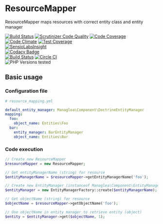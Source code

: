 # ResourceMapper

ResourceMapper maps resources with correct entity class and entity manager

[![Build Status](https://scrutinizer-ci.com/g/managlea/ResourceMapper/badges/build.png?b=master)](https://scrutinizer-ci.com/g/managlea/ResourceMapper/build-status/master) [![Scrutinizer Code Quality](https://scrutinizer-ci.com/g/managlea/ResourceMapper/badges/quality-score.png?b=master)](https://scrutinizer-ci.com/g/managlea/ResourceMapper/?branch=master) [![Code Coverage](https://scrutinizer-ci.com/g/managlea/ResourceMapper/badges/coverage.png?b=master)](https://scrutinizer-ci.com/g/managlea/ResourceMapper/?branch=master)  
[![Code Climate](https://codeclimate.com/github/managlea/ResourceMapper/badges/gpa.svg)](https://codeclimate.com/github/managlea/ResourceMapper) [![Test Coverage](https://codeclimate.com/github/managlea/ResourceMapper/badges/coverage.svg)](https://codeclimate.com/github/managlea/ResourceMapper/coverage)  
[![SensioLabsInsight](https://insight.sensiolabs.com/projects/22340bb0-470c-4779-b4c2-39eccd7fe471/mini.png)](https://insight.sensiolabs.com/projects/22340bb0-470c-4779-b4c2-39eccd7fe471)  
[![Codacy Badge](https://api.codacy.com/project/badge/grade/5b8b9ea227c5436f82d1ff3da360e40a)](https://www.codacy.com/app/Managlea/ResourceMapper)  
[![Build Status](https://travis-ci.org/managlea/ResourceMapper.svg?branch=master)](https://travis-ci.org/managlea/ResourceMapper) [![Circle CI](https://circleci.com/gh/managlea/ResourceMapper/tree/master.svg?style=svg)](https://circleci.com/gh/managlea/ResourceMapper/tree/master)  
![PHP Versions tested](http://php-eye.com/badge/managlea/resource-mapper/tested.svg?branch=master)

## Basic usage
### Configuration file
```yaml
# resource_mapping.yml

default_entity_manager: Managlea\Component\DoctrineEntityManager
mapping:
  foo:
    object_name: Entities\Foo
  bar:
    entity_manager: BarEntityManager
    object_name: Entities\Bar
```
### Code execution
```php
// Create new ResourceMapper
$resourceMapper = new ResourceMapper;

// Get entityManagerName (string) for resource
$entityManagerName = $resourceMapper->getEntityManagerName('foo');

// Create new EntityManager (instanceof Managlea\Component\EntityManagerInterface) by name
$entityManager = new EntityManagerFactory::create($entityManagerName);

// Get objectName (string) for resource
$objectName = $resourceMapper->getObjectName('foo');

// Use objectName in entity manager to retrieve entity (object)
$entity = $entityManager->get($objectName, 1);
```
